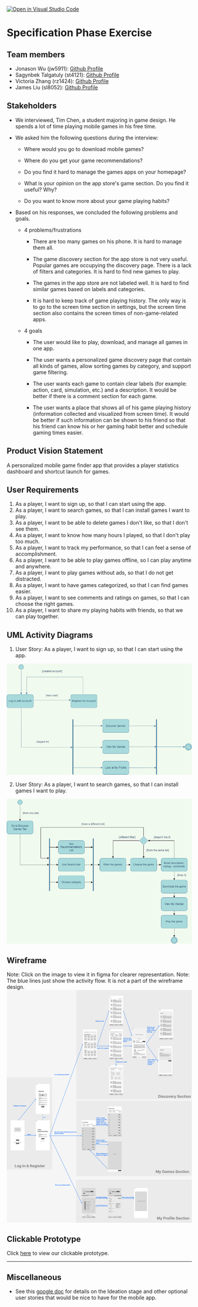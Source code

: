[![Open in Visual Studio Code](https://classroom.github.com/assets/open-in-vscode-c66648af7eb3fe8bc4f294546bfd86ef473780cde1dea487d3c4ff354943c9ae.svg)](https://classroom.github.com/online_ide?assignment_repo_id=8553912&assignment_repo_type=AssignmentRepo)

# Specification Phase Exercise

## Team members

- Jonason Wu (jw5911): [Github Profile](https://github.com/JonasonWu)
- Sagynbek Talgatuly (st4121): [Github Profile](https://github.com/sagynbek001)
- Victoria Zhang (rz1424): [Github Profile](https://github.com/Ruixi-Zhang)
- James Liu (sl8052): [Github Profile](https://github.com/liushuchen2025)

## Stakeholders

- We interviewed, Tim Chen,  a student majoring in game design. He spends a lot of time playing mobile games in his free time. 
- We asked him the following questions during the interview:
  - Where would you go to download mobile games?

  - Where do you get your game recommendations?

  - Do you find it hard to manage the games apps on your homepage? 

  - What is your opinion on the app store's game section. Do you find it useful? Why?

  - Do you want to know more about your game playing habits? 
  
- Based on his responses, we concluded the following problems and goals. 
  - 4 problems/frustrations

    - There are too many games on his phone. It is hard to manage them all.
    
    - The game discovery section for the app store is not very useful. Popular games are occupying the discovery page. There is a lack of filters and categories. It is hard to find new games to play.
  
    - The games in the app store are not labeled well. It is hard to find similar games based on labels and categories.

    - It is hard to keep track of game playing history. The only way is to go to the screen time section in settings, but the screen time section also contains the screen times of non-game-related apps.

  - 4 goals

    - The user would like to play, download, and manage all games in one app.
  
    - The user wants a personalized game discovery page that contain all kinds of games, allow sorting games by category, and support game filtering.
  
    - The user wants each game to contain clear labels (for example: action, card, simulation, etc.) and a description. It would be better if there is a comment section for each game.
  
    - The user wants a place that shows all of his game playing history (information collected and visualized from screen time). It would be better if such information can be shown to his friend so that his friend can know his or her gaming habit better and schedule gaming times easier.

## Product Vision Statement

A personalized mobile game finder app that provides a player statistics dashboard and shortcut launch for games.

## User Requirements

1.  As a player, I want to sign up, so that I can start using the app.
2.  As a player, I want to search games, so that I can install games I want to play.
3.  As a player, I want to be able to delete games I don't like, so that I don't see them.
4.  As a player, I want to know how many hours I played, so that I don't play too much.
5.  As a player, I want to track my performance, so that I can feel a sense of accomplishment.
6.  As a player, I want to be able to play games offline, so I can play anytime and anywhere.
7.  As a player, I want to play games without ads, so that I do not get distracted.
8.  As a player, I want to have games categorized, so that I can find games easier.
9.  As a player, I want to see comments and ratings on games, so that I can choose the right games.
10. As a player, I want to share my playing habits with friends, so that we can play together.

## UML Activity Diagrams

1. User Story: As a player, I want to sign up, so that I can start using the app.

![Activity Diagram for User Story 1](ActivityDiagrams/UserStory1.png)

2. User Story: As a player, I want to search games, so that I can install games I want to play.

![Activity Diagram for User Story 2](ActivityDiagrams/UserStory2.png)

## Wireframe
Note: Click on the image to view it in figma for clearer representation.
Note: The blue lines just show the activity flow. It is not a part of the wireframe design.
<a href="https://www.figma.com/file/RVoAOHxtBruQtTpuhqTUZm/Wireframes?node-id=123%3A97" target="_blank"><img src="./WireFrame/WireframeGraph.png"/></a>

## Clickable Prototype

Click [here](https://www.figma.com/proto/RVoAOHxtBruQtTpuhqTUZm/Wireframes?node-id=55%3A86&scaling=scale-down&page-id=0%3A1&starting-point-node-id=55%3A86&show-proto-sidebar=1) to view our clickable prototype.

---

## Miscellaneous

* See this [google doc](https://docs.google.com/document/d/1uuLf8-Hde8k2mycQzfeQlwOh2JYok_Nh9vkbHjUwj-4/edit) for details on the Ideation stage and other optional user stories that would be nice to have for the mobile app.


